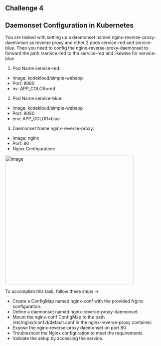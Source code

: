## Challenge 4

## Daemonset Configuration in Kubernetes

You are tasked with setting up a daemonset named nginx-reverse-proxy-daemonset as reverse proxy and other 2 pods service-red and service-blue. Then you need to config the nginx-reverse-proxy-daemonset to forward the path /service-red to the service-red and likewise for service-blue

1. Pod Name service-red:
 - Image: kodekloud/simple-webapp
 - Port: 8080
 - nv: APP_COLOR=red

2. Pod Name service-blue:
 -  Image: kodekloud/simple-webapp
 -  Port: 8080
 -   env: APP_COLOR=blue

3. Daemonset Name nginx-reverse-proxy:
-  Image: nginx
-  Port: 80
-  Nginx Configuration:
<img width="411" alt="image" src="https://github.com/kodekloudhub/Study-Group-Series/assets/124123623/26d0bb31-a548-4e25-b98e-385b38313fc1">


To accomplish this task, follow these steps ->

- Create a ConfigMap named nginx-conf with the provided Nginx configuration.
- Define a daemonset named nginx-reverse-proxy-daemonset.
- Mount the nginx-conf ConfigMap to the path /etc/nginx/conf.d/default.conf in the nginx-reverse-proxy container.
- Expose the nginx-reverse-proxy daemonset on port 80.
- Troubleshoot the Nginx configuration to meet the requirements.
- Validate the setup by accessing the service.



